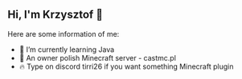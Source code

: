 ## Hi, I'm Krzysztof 👋

Here are some information of me:

- 🌱 I’m currently learning Java
- 📝 An owner polish Minecraft server - castmc.pl
- 🔥  Type on discord tirri26 if you want something Minecraft plugin
